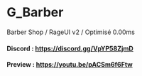 # G_Barber
Barber Shop / RageUI v2 / Optimisé 0.00ms

#### Discord : https://discord.gg/VpYP58ZjmD

#### Preview : https://youtu.be/pACSm6f6Ftw
